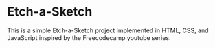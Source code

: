 # Etch-a-Sketch

This is a simple Etch-a-Sketch project implemented in HTML, CSS, and JavaScript inspired by the Freecodecamp youtube series.